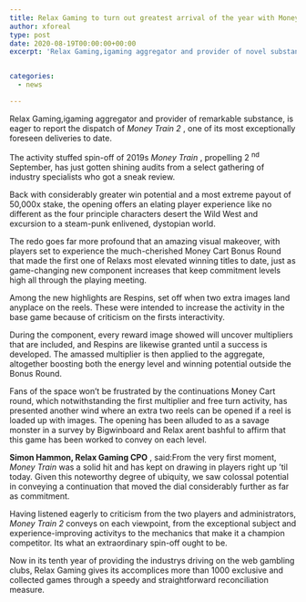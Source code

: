 ```yaml
---
title: Relax Gaming to turn out greatest arrival of the year with Money Train 2
author: xforeal 
type: post
date: 2020-08-19T00:00:00+00:00
excerpt: 'Relax Gaming,igaming aggregator and provider of novel substance, is eager to declare the dispatch of Money Train 2, one of its most profoundly foreseen deliveries to date '


categories:
  - news

---
```

Relax Gaming,igaming aggregator and provider of remarkable substance, is eager to report the dispatch of _Money Train 2_ , one of its most exceptionally foreseen deliveries to date. 

The activity stuffed spin-off of 2019s _Money Train_ , propelling 2 <sup>nd </sup> September, has just gotten shining audits from a select gathering of industry specialists who got a sneak review. 

Back with considerably greater win potential and a most extreme payout of 50,000x stake, the opening offers an elating player experience like no different as the four principle characters desert the Wild West and excursion to a steam-punk enlivened, dystopian world. 

The redo goes far more profound that an amazing visual makeover, with players set to experience the much-cherished Money Cart Bonus Round that made the first one of Relaxs most elevated winning titles to date, just as game-changing new component increases that keep commitment levels high all through the playing meeting. 

Among the new highlights are Respins, set off when two extra images land anyplace on the reels. These were intended to increase the activity in the base game because of criticism on the firsts interactivity. 

During the component, every reward image showed will uncover multipliers that are included, and Respins are likewise granted until a success is developed. The amassed multiplier is then applied to the aggregate, altogether boosting both the energy level and winning potential outside the Bonus Round. 

Fans of the space won&#8217;t be frustrated by the continuations Money Cart round, which notwithstanding the first multiplier and free turn activity, has presented another wind where an extra two reels can be opened if a reel is loaded up with images. The opening has been alluded to as a savage monster in a survey by Bigwinboard and Relax arent bashful to affirm that this game has been worked to convey on each level. 

**Simon Hammon, Relax Gaming CPO** , said:From the very first moment, _Money Train_ was a solid hit and has kept on drawing in players right up &#8217;til today. Given this noteworthy degree of ubiquity, we saw colossal potential in conveying a continuation that moved the dial considerably further as far as commitment. 

Having listened eagerly to criticism from the two players and administrators, _Money Train 2_ conveys on each viewpoint, from the exceptional subject and experience-improving activitys to the mechanics that make it a champion competitor. Its what an extraordinary spin-off ought to be. 

Now in its tenth year of providing the industrys driving on the web gambling clubs, Relax Gaming gives its accomplices more than 1000 exclusive and collected games through a speedy and straightforward reconciliation measure.